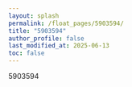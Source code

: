 ```yaml
---
layout: splash
permalink: /float_pages/5903594/
title: "5903594"
author_profile: false
last_modified_at: 2025-06-13
toc: false
---
```

 
5903594

